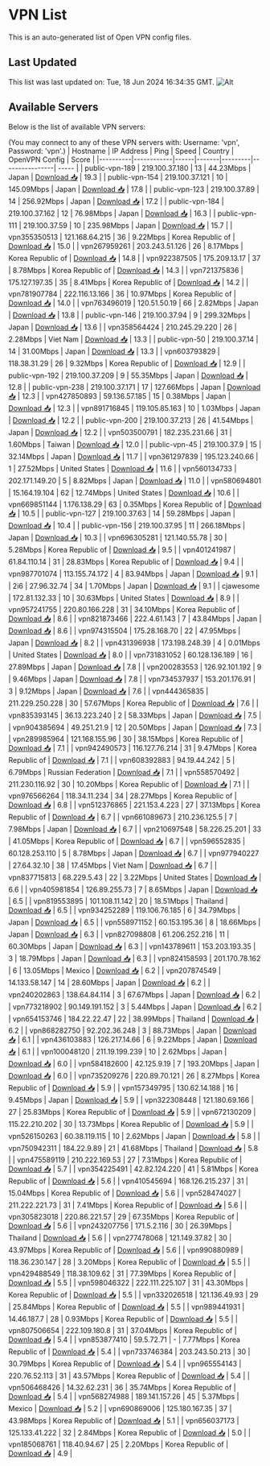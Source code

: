 # VPN List

This is an auto-generated list of Open VPN config files.

## Last Updated

This list was last updated on: Tue, 18 Jun 2024 16:34:35 GMT.
![Alt](https://repobeats.axiom.co/api/embed/186b98318ef1479477931607c1ad7d823f12451f.svg "Repobeats analytics image")

## Available Servers

Below is the list of available VPN servers:

(You may connect to any of these VPN servers with: Username: 'vpn', Password: 'vpn'.)
| Hostname | IP Address | Ping | Speed | Country | OpenVPN Config | Score |
|----------|------------|------|-------|---------|----------------| ----- |
| public-vpn-189 | 219.100.37.180 | 13 | 44.23Mbps | Japan | [Download 📥](./configs/server_0_JP.ovpn) | 19.3 |
| public-vpn-154 | 219.100.37.121 | 10 | 145.09Mbps | Japan | [Download 📥](./configs/server_1_JP.ovpn) | 17.8 |
| public-vpn-123 | 219.100.37.89 | 14 | 256.92Mbps | Japan | [Download 📥](./configs/server_2_JP.ovpn) | 17.2 |
| public-vpn-184 | 219.100.37.162 | 12 | 76.98Mbps | Japan | [Download 📥](./configs/server_3_JP.ovpn) | 16.3 |
| public-vpn-111 | 219.100.37.59 | 10 | 235.98Mbps | Japan | [Download 📥](./configs/server_4_JP.ovpn) | 15.7 |
| vpn355350513 | 121.168.64.215 | 36 | 9.22Mbps | Korea Republic of | [Download 📥](./configs/server_5_KR.ovpn) | 15.0 |
| vpn267959261 | 203.243.51.126 | 26 | 8.17Mbps | Korea Republic of | [Download 📥](./configs/server_6_KR.ovpn) | 14.8 |
| vpn922387505 | 175.209.13.17 | 37 | 8.78Mbps | Korea Republic of | [Download 📥](./configs/server_7_KR.ovpn) | 14.3 |
| vpn721375836 | 175.127.197.35 | 35 | 8.41Mbps | Korea Republic of | [Download 📥](./configs/server_8_KR.ovpn) | 14.2 |
| vpn781907784 | 222.116.13.166 | 36 | 10.97Mbps | Korea Republic of | [Download 📥](./configs/server_9_KR.ovpn) | 14.0 |
| vpn763496019 | 120.51.50.19 | 66 | 2.82Mbps | Japan | [Download 📥](./configs/server_10_JP.ovpn) | 13.8 |
| public-vpn-146 | 219.100.37.94 | 9 | 299.32Mbps | Japan | [Download 📥](./configs/server_11_JP.ovpn) | 13.6 |
| vpn358564424 | 210.245.29.220 | 26 | 2.28Mbps | Viet Nam | [Download 📥](./configs/server_12_VN.ovpn) | 13.3 |
| public-vpn-50 | 219.100.37.14 | 14 | 31.00Mbps | Japan | [Download 📥](./configs/server_13_JP.ovpn) | 13.3 |
| vpn603793829 | 118.38.31.29 | 26 | 9.32Mbps | Korea Republic of | [Download 📥](./configs/server_14_KR.ovpn) | 12.9 |
| public-vpn-192 | 219.100.37.209 | 9 | 55.35Mbps | Japan | [Download 📥](./configs/server_15_JP.ovpn) | 12.8 |
| public-vpn-238 | 219.100.37.171 | 17 | 127.66Mbps | Japan | [Download 📥](./configs/server_16_JP.ovpn) | 12.3 |
| vpn427850893 | 59.136.57.185 | 15 | 0.38Mbps | Japan | [Download 📥](./configs/server_17_JP.ovpn) | 12.3 |
| vpn891716845 | 119.105.85.163 | 10 | 1.03Mbps | Japan | [Download 📥](./configs/server_18_JP.ovpn) | 12.2 |
| public-vpn-200 | 219.100.37.213 | 26 | 41.54Mbps | Japan | [Download 📥](./configs/server_19_JP.ovpn) | 12.2 |
| vpn503500791 | 182.235.231.66 | 31 | 1.60Mbps | Taiwan | [Download 📥](./configs/server_20_TW.ovpn) | 12.0 |
| public-vpn-45 | 219.100.37.9 | 15 | 32.14Mbps | Japan | [Download 📥](./configs/server_21_JP.ovpn) | 11.7 |
| vpn361297839 | 195.123.240.66 | 1 | 27.52Mbps | United States | [Download 📥](./configs/server_22_US.ovpn) | 11.6 |
| vpn560134733 | 202.171.149.20 | 5 | 8.82Mbps | Japan | [Download 📥](./configs/server_23_JP.ovpn) | 11.0 |
| vpn580694801 | 15.164.19.104 | 62 | 12.74Mbps | United States | [Download 📥](./configs/server_24_US.ovpn) | 10.6 |
| vpn669851144 | 1.176.138.29 | 63 | 0.35Mbps | Korea Republic of | [Download 📥](./configs/server_25_KR.ovpn) | 10.5 |
| public-vpn-127 | 219.100.37.63 | 14 | 59.28Mbps | Japan | [Download 📥](./configs/server_26_JP.ovpn) | 10.4 |
| public-vpn-156 | 219.100.37.95 | 11 | 266.18Mbps | Japan | [Download 📥](./configs/server_27_JP.ovpn) | 10.3 |
| vpn696305281 | 121.140.55.78 | 30 | 5.28Mbps | Korea Republic of | [Download 📥](./configs/server_28_KR.ovpn) | 9.5 |
| vpn401241987 | 61.84.110.14 | 31 | 28.83Mbps | Korea Republic of | [Download 📥](./configs/server_29_KR.ovpn) | 9.4 |
| vpn987701074 | 113.155.74.172 | 4 | 83.94Mbps | Japan | [Download 📥](./configs/server_30_JP.ovpn) | 9.1 |
| 2i6 | 27.96.32.74 | 34 | 1.70Mbps | Japan | [Download 📥](./configs/server_31_JP.ovpn) | 9.1 |
| cjawesome | 172.81.132.33 | 10 | 30.63Mbps | United States | [Download 📥](./configs/server_32_US.ovpn) | 8.9 |
| vpn957241755 | 220.80.166.228 | 31 | 34.10Mbps | Korea Republic of | [Download 📥](./configs/server_33_KR.ovpn) | 8.6 |
| vpn821873466 | 222.4.61.143 | 7 | 43.84Mbps | Japan | [Download 📥](./configs/server_34_JP.ovpn) | 8.6 |
| vpn974315504 | 175.28.168.70 | 22 | 47.95Mbps | Japan | [Download 📥](./configs/server_35_JP.ovpn) | 8.2 |
| vpn431396938 | 173.198.248.39 | 4 | 0.01Mbps | United States | [Download 📥](./configs/server_36_US.ovpn) | 8.0 |
| vpn731831052 | 60.128.136.189 | 16 | 27.89Mbps | Japan | [Download 📥](./configs/server_37_JP.ovpn) | 7.8 |
| vpn200283553 | 126.92.101.192 | 9 | 9.46Mbps | Japan | [Download 📥](./configs/server_38_JP.ovpn) | 7.8 |
| vpn734537937 | 153.201.176.91 | 3 | 9.12Mbps | Japan | [Download 📥](./configs/server_39_JP.ovpn) | 7.6 |
| vpn444365835 | 211.229.250.228 | 30 | 57.67Mbps | Korea Republic of | [Download 📥](./configs/server_40_KR.ovpn) | 7.6 |
| vpn835393145 | 36.13.223.240 | 2 | 58.33Mbps | Japan | [Download 📥](./configs/server_41_JP.ovpn) | 7.5 |
| vpn904385694 | 49.251.21.9 | 12 | 20.50Mbps | Japan | [Download 📥](./configs/server_42_JP.ovpn) | 7.3 |
| vpn289985964 | 121.168.155.96 | 30 | 38.15Mbps | Korea Republic of | [Download 📥](./configs/server_43_KR.ovpn) | 7.1 |
| vpn942490573 | 116.127.76.214 | 31 | 9.47Mbps | Korea Republic of | [Download 📥](./configs/server_44_KR.ovpn) | 7.1 |
| vpn608392883 | 94.19.44.242 | 5 | 6.79Mbps | Russian Federation | [Download 📥](./configs/server_45_RU.ovpn) | 7.1 |
| vpn558570492 | 211.230.116.92 | 30 | 10.20Mbps | Korea Republic of | [Download 📥](./configs/server_46_KR.ovpn) | 7.1 |
| vpn976566264 | 118.34.11.234 | 34 | 28.27Mbps | Korea Republic of | [Download 📥](./configs/server_47_KR.ovpn) | 6.8 |
| vpn512376865 | 221.153.4.223 | 27 | 37.13Mbps | Korea Republic of | [Download 📥](./configs/server_48_KR.ovpn) | 6.7 |
| vpn661089673 | 210.236.125.5 | 7 | 7.98Mbps | Japan | [Download 📥](./configs/server_49_JP.ovpn) | 6.7 |
| vpn210697548 | 58.226.25.201 | 33 | 41.05Mbps | Korea Republic of | [Download 📥](./configs/server_50_KR.ovpn) | 6.7 |
| vpn596552835 | 60.128.253.110 | 5 | 8.78Mbps | Japan | [Download 📥](./configs/server_51_JP.ovpn) | 6.7 |
| vpn977940227 | 27.64.32.10 | 38 | 17.45Mbps | Viet Nam | [Download 📥](./configs/server_52_VN.ovpn) | 6.7 |
| vpn837715813 | 68.229.5.43 | 22 | 3.22Mbps | United States | [Download 📥](./configs/server_53_US.ovpn) | 6.6 |
| vpn405981854 | 126.89.255.73 | 7 | 8.65Mbps | Japan | [Download 📥](./configs/server_54_JP.ovpn) | 6.5 |
| vpn819553895 | 101.108.11.142 | 20 | 18.51Mbps | Thailand | [Download 📥](./configs/server_55_TH.ovpn) | 6.5 |
| vpn934252289 | 119.106.76.185 | 6 | 34.79Mbps | Japan | [Download 📥](./configs/server_56_JP.ovpn) | 6.5 |
| vpn558971152 | 60.153.195.36 | 8 | 18.66Mbps | Japan | [Download 📥](./configs/server_57_JP.ovpn) | 6.3 |
| vpn827098808 | 61.206.252.216 | 11 | 60.30Mbps | Japan | [Download 📥](./configs/server_58_JP.ovpn) | 6.3 |
| vpn143789611 | 153.203.193.35 | 3 | 18.79Mbps | Japan | [Download 📥](./configs/server_59_JP.ovpn) | 6.3 |
| vpn824158593 | 201.170.78.162 | 6 | 13.05Mbps | Mexico | [Download 📥](./configs/server_60_MX.ovpn) | 6.2 |
| vpn207874549 | 14.133.58.147 | 14 | 28.60Mbps | Japan | [Download 📥](./configs/server_61_JP.ovpn) | 6.2 |
| vpn240202863 | 138.64.84.114 | 3 | 67.67Mbps | Japan | [Download 📥](./configs/server_62_JP.ovpn) | 6.2 |
| vpn773218902 | 90.149.191.152 | 3 | 5.44Mbps | Japan | [Download 📥](./configs/server_63_JP.ovpn) | 6.2 |
| vpn654153746 | 184.22.22.47 | 22 | 38.99Mbps | Thailand | [Download 📥](./configs/server_64_TH.ovpn) | 6.2 |
| vpn868282750 | 92.202.36.248 | 3 | 88.73Mbps | Japan | [Download 📥](./configs/server_65_JP.ovpn) | 6.1 |
| vpn436103883 | 126.217.14.66 | 6 | 9.22Mbps | Japan | [Download 📥](./configs/server_66_JP.ovpn) | 6.1 |
| vpn100048120 | 211.19.199.239 | 10 | 2.62Mbps | Japan | [Download 📥](./configs/server_67_JP.ovpn) | 6.0 |
| vpn584182600 | 42.125.9.19 | 7 | 193.20Mbps | Japan | [Download 📥](./configs/server_68_JP.ovpn) | 6.0 |
| vpn735209276 | 220.89.70.121 | 26 | 8.27Mbps | Korea Republic of | [Download 📥](./configs/server_69_KR.ovpn) | 5.9 |
| vpn157349795 | 130.62.14.188 | 16 | 9.45Mbps | Japan | [Download 📥](./configs/server_70_JP.ovpn) | 5.9 |
| vpn322308448 | 121.180.69.166 | 27 | 25.83Mbps | Korea Republic of | [Download 📥](./configs/server_71_KR.ovpn) | 5.9 |
| vpn672130209 | 115.22.210.202 | 30 | 13.73Mbps | Korea Republic of | [Download 📥](./configs/server_72_KR.ovpn) | 5.9 |
| vpn526150263 | 60.38.119.115 | 10 | 2.62Mbps | Japan | [Download 📥](./configs/server_73_JP.ovpn) | 5.8 |
| vpn750942311 | 184.22.9.89 | 21 | 41.68Mbps | Thailand | [Download 📥](./configs/server_74_TH.ovpn) | 5.8 |
| vpn475589119 | 210.222.169.53 | 27 | 7.31Mbps | Korea Republic of | [Download 📥](./configs/server_75_KR.ovpn) | 5.7 |
| vpn354225491 | 42.82.124.220 | 41 | 5.81Mbps | Korea Republic of | [Download 📥](./configs/server_76_KR.ovpn) | 5.6 |
| vpn410545694 | 168.126.215.237 | 31 | 15.04Mbps | Korea Republic of | [Download 📥](./configs/server_77_KR.ovpn) | 5.6 |
| vpn528474027 | 211.222.221.73 | 31 | 7.41Mbps | Korea Republic of | [Download 📥](./configs/server_78_KR.ovpn) | 5.6 |
| vpn305823018 | 220.86.221.57 | 29 | 67.35Mbps | Korea Republic of | [Download 📥](./configs/server_79_KR.ovpn) | 5.6 |
| vpn243207756 | 171.5.2.116 | 30 | 26.39Mbps | Thailand | [Download 📥](./configs/server_80_TH.ovpn) | 5.6 |
| vpn277478068 | 121.149.37.82 | 30 | 43.97Mbps | Korea Republic of | [Download 📥](./configs/server_81_KR.ovpn) | 5.6 |
| vpn990880989 | 118.36.230.147 | 28 | 3.20Mbps | Korea Republic of | [Download 📥](./configs/server_82_KR.ovpn) | 5.5 |
| vpn429488549 | 118.38.109.62 | 31 | 77.39Mbps | Korea Republic of | [Download 📥](./configs/server_83_KR.ovpn) | 5.5 |
| vpn598046322 | 222.111.225.107 | 31 | 43.30Mbps | Korea Republic of | [Download 📥](./configs/server_84_KR.ovpn) | 5.5 |
| vpn332026518 | 121.136.49.93 | 29 | 25.84Mbps | Korea Republic of | [Download 📥](./configs/server_85_KR.ovpn) | 5.5 |
| vpn989441931 | 14.46.187.7 | 28 | 0.93Mbps | Korea Republic of | [Download 📥](./configs/server_86_KR.ovpn) | 5.5 |
| vpn807506654 | 222.109.180.8 | 31 | 37.04Mbps | Korea Republic of | [Download 📥](./configs/server_87_KR.ovpn) | 5.4 |
| vpn853877410 | 59.5.72.71 | - | 7.77Mbps | Korea Republic of | [Download 📥](./configs/server_88_KR.ovpn) | 5.4 |
| vpn733746384 | 203.243.50.213 | 30 | 30.79Mbps | Korea Republic of | [Download 📥](./configs/server_89_KR.ovpn) | 5.4 |
| vpn965554143 | 220.76.52.113 | 31 | 43.57Mbps | Korea Republic of | [Download 📥](./configs/server_90_KR.ovpn) | 5.4 |
| vpn506468426 | 14.32.62.231 | 36 | 35.74Mbps | Korea Republic of | [Download 📥](./configs/server_91_KR.ovpn) | 5.4 |
| vpn568274988 | 189.141.157.26 | 45 | 5.37Mbps | Mexico | [Download 📥](./configs/server_92_MX.ovpn) | 5.2 |
| vpn690869006 | 125.180.167.35 | 37 | 43.98Mbps | Korea Republic of | [Download 📥](./configs/server_93_KR.ovpn) | 5.1 |
| vpn656037173 | 125.133.41.222 | 32 | 2.84Mbps | Korea Republic of | [Download 📥](./configs/server_94_KR.ovpn) | 5.0 |
| vpn185068761 | 118.40.94.67 | 25 | 2.20Mbps | Korea Republic of | [Download 📥](./configs/server_95_KR.ovpn) | 4.9 |
